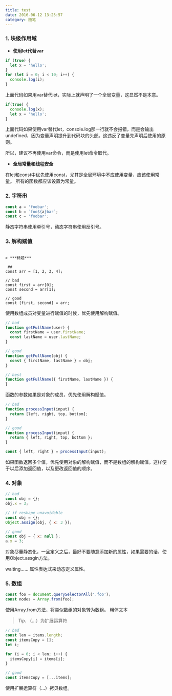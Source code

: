 ```yaml
---
title: test
date: 2016-06-12 13:25:57
category: 随笔
---
```


###  1. 块级作用域

* **使用let代替var**

```JavaScript
if (true) {
  let x = 'hello';
}
for (let i = 0; i < 10; i++) {
  console.log(i);
}
```
上面代码如果用var替代let，实际上就声明了一个全局变量，这显然不是本意。

```JavaScript
if(true) {
  console.log(x); 
  let x = 'hello';
}
```
上面代码如果使用var替代let，console.log那一行就不会报错，而是会输出undefined，因为变量声明提升到代码块的头部。这违反了变量先声明后使用的原则。

所以，建议不再使用var命令，而是使用let命令取代。

* **全局常量和线程安全**

在let和const中优先使用const，尤其是全局环境中不应使用变量，应该使用常量。
所有的函数都应该设置为常量。

### 2. 字符串

```JavaScript
const a = 'foobar';
const b = `foo${a}bar`;
const c = 'foobar';
```

静态字符串使用单引号，动态字符串使用反引号。

### 3. 解构赋值
```JavaScript## 

> ***标题***

 ##
const arr = [1, 2, 3, 4];

// bad
const first = arr[0];
const second = arr[1];

// good
const [first, second] = arr;
```
使用数组成员对变量进行赋值的时候，优先使用解构赋值。

```JavaScript
// bad
function getFullName(user) {
  const firstName = user.firstName;
  const lastName = user.lastName;
}

// good
function getFullName(obj) {
  const { firstName, lastName } = obj;
}

// best
function getFullName({ firstName, lastName }) {
}
```
函数的参数如果是对象的成员，优先使用解构赋值。


``` JavaScript
// bad
function processInput(input) {
  return [left, right, top, bottom];
}

// good
function processInput(input) {
  return { left, right, top, bottom };
}

const { left, right } = processInput(input);
```
如果函数返回多个值，优先使用对象的解构赋值，而不是数组的解构赋值。这样便于以后添加返回值，以及更改返回值的顺序。

### 4. 对象
```JavaScript
// bad
const obj = {};
obj.x = 3;

// if reshape unavoidable
const obj = {};
Object.assign(obj, { x: 3 });

// good
const obj = { x: null };
a.x = 3;
```

对象尽量静态化，一旦定义之后，最好不要随意添加新的属性，如果需要的话，使用Object.assgin方法。

waiting......
属性表达式来动态定义属性。



### 5. 数组

```JavaScript
const foo = document.querySelectorAll('.foo');
const nodes = Array.from(foo);
```
使用Array.from方法，将类似数组的对象转为数组。
粗体文本
> *Tip.*  （...）为扩展运算符

```JavaScript
// bad
const len = items.length;
const itemsCopy = [];
let i;

for (i = 0; i < len; i++) {
  itemsCopy[i] = items[i];
}

// good
const itemsCopy = [...items];
```
使用扩展运算符（...）拷贝数组。